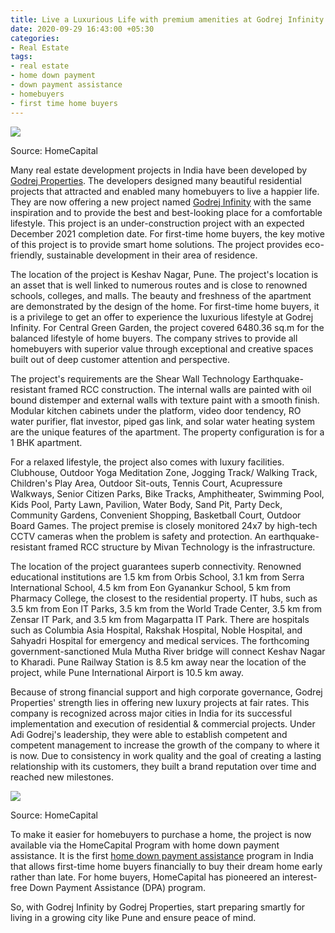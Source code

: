```yaml
---
title: Live a Luxurious Life with premium amenities at Godrej Infinity
date: 2020-09-29 16:43:00 +05:30
categories:
- Real Estate
tags:
- real estate
- home down payment
- down payment assistance
- homebuyers
- first time home buyers
---
```


**[![](https://lh3.googleusercontent.com/LzLjDe6d02L0uvAH7MYBn2xj-383XqB7tu3l2GgKhLCOHMkRqSIGTORmgW9jCDsPTwiPdV_EQCH_W8wN4CQJv5fxMJynTyEx7AC5HxZL0de1OAcOI37zrFFv3SG07pOh7R3CA_Y4)](https://homecapital.in/property/54/godrej-infinity-1-bhk)**

Source: HomeCapital

Many real estate development projects in India have been developed by [Godrej Properties](https://homecapital.in/offering/developer/godrej-properties). The developers designed many beautiful residential projects that attracted and enabled many homebuyers to live a happier life. They are now offering a new project named [Godrej Infinity](https://homecapital.in/property/54/godrej-infinity-1-bhk) with the same inspiration and to provide the best and best-looking place for a comfortable lifestyle. This project is an under-construction project with an expected December 2021 completion date. For first-time home buyers, the key motive of this project is to provide smart home solutions. The project provides eco-friendly, sustainable development in their area of residence.

The location of the project is Keshav Nagar, Pune. The project's location is an asset that is well linked to numerous routes and is close to renowned schools, colleges, and malls. The beauty and freshness of the apartment are demonstrated by the design of the home. For first-time home buyers, it is a privilege to get an offer to experience the luxurious lifestyle at Godrej Infinity. For Central Green Garden, the project covered 6480.36 sq.m for the balanced lifestyle of home buyers. The company strives to provide all homebuyers with superior value through exceptional and creative spaces built out of deep customer attention and perspective.

The project's requirements are the Shear Wall Technology Earthquake-resistant framed RCC construction. The internal walls are painted with oil bound distemper and external walls with texture paint with a smooth finish. Modular kitchen cabinets under the platform, video door tendency, RO water purifier, flat investor, piped gas link, and solar water heating system are the unique features of the apartment. The property configuration is for a 1 BHK apartment.

For a relaxed lifestyle, the project also comes with luxury facilities. Clubhouse, Outdoor Yoga Meditation Zone, Jogging Track/ Walking Track, Children's Play Area, Outdoor Sit-outs, Tennis Court, Acupressure Walkways, Senior Citizen Parks, Bike Tracks, Amphitheater, Swimming Pool, Kids Pool, Party Lawn, Pavilion, Water Body, Sand Pit, Party Deck, Community Gardens, Convenient Shopping, Basketball Court, Outdoor Board Games. The project premise is closely monitored 24x7 by high-tech CCTV cameras when the problem is safety and protection. An earthquake-resistant framed RCC structure by Mivan Technology is the infrastructure.

The location of the project guarantees superb connectivity. Renowned educational institutions are 1.5 km from Orbis School, 3.1 km from Serra International School, 4.5 km from Eon Gyanankur School, 5 km from Pharmacy College, the closest to the residential property. IT hubs, such as 3.5 km from Eon IT Parks, 3.5 km from the World Trade Center, 3.5 km from Zensar IT Park, and 3.5 km from Magarpatta IT Park. There are hospitals such as Columbia Asia Hospital, Rakshak Hospital, Noble Hospital, and Sahyadri Hospital for emergency and medical services. The forthcoming government-sanctioned Mula Mutha River bridge will connect Keshav Nagar to Kharadi. Pune Railway Station is 8.5 km away near the location of the project, while Pune International Airport is 10.5 km away.

Because of strong financial support and high corporate governance, Godrej Properties' strength lies in offering new luxury projects at fair rates. This company is recognized across major cities in India for its successful implementation and execution of residential & commercial projects. Under Adi Godrej's leadership, they were able to establish competent and competent management to increase the growth of the company to where it is now. Due to consistency in work quality and the goal of creating a lasting relationship with its customers, they built a brand reputation over time and reached new milestones.

**[![](https://lh4.googleusercontent.com/HOdmqhp8CXdKlQ0ihWpJfAEShyRrupiJoyW5jtSdswsWyXXawZRIQ2ssDV-LinJk95T6hdgLtf_Ti4ZAHGjgB6yi54OuOwzYYzArzWJMuux3iUhiZIy2aKdex6hLbHN5tuZMSvOp)](https://homecapital.in/about-us)**

Source: HomeCapital

To make it easier for homebuyers to purchase a home, the project is now available via the HomeCapital Program with home down payment assistance. It is the first [home down payment assistance](https://homecapital.in/program) program in India that allows first-time home buyers financially to buy their dream home early rather than late. For home buyers, HomeCapital has pioneered an interest-free Down Payment Assistance (DPA) program.

So, with Godrej Infinity by Godrej Properties, start preparing smartly for living in a growing city like Pune and ensure peace of mind.